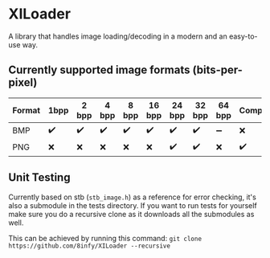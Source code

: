 # XILoader
A library that handles image loading/decoding in a modern and an easy-to-use way.
## Currently supported image formats (bits-per-pixel)
| Format | 1bpp               | 2 bpp              | 4 bpp              | 8 bpp              | 16 bpp             | 24 bpp             | 32 bpp             | 64 bpp             | Compressed         |
|--------|--------------------|--------------------|--------------------|--------------------|--------------------|--------------------|--------------------|--------------------|--------------------|
| BMP    | :heavy_check_mark: | :heavy_check_mark: | :heavy_check_mark: | :heavy_check_mark: | :heavy_check_mark: | :heavy_check_mark: | :heavy_check_mark: | :heavy_minus_sign: | :x:                |
| PNG    | :x:                | :x:                | :x:                | :x:                | :x:                | :heavy_check_mark: | :heavy_check_mark: | :x:                | :heavy_check_mark: |

## Unit Testing
Currently based on stb (`stb_image.h`) as a reference for error checking, it's also a submodule in the tests directory.
If you want to run tests for yourself make sure you do a recursive clone as it downloads all the submodules as well. 

This can be achieved by running this command: `git clone https://github.com/8infy/XILoader --recursive`
